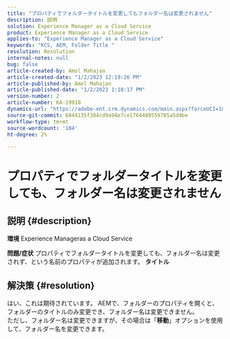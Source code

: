 ```yaml
---
title: "プロパティでフォルダータイトルを変更してもフォルダー名は変更されません"
description: 説明
solution: Experience Manager as a Cloud Service
product: Experience Manager as a Cloud Service
applies-to: "Experience Manager as a Cloud Service"
keywords: "KCS, AEM, Folder Title "
resolution: Resolution
internal-notes: null
bug: false
article-created-by: Amol Mahajan
article-created-date: "1/2/2023 12:19:26 PM"
article-published-by: Amol Mahajan
article-published-date: "1/2/2023 1:10:17 PM"
version-number: 2
article-number: KA-19910
dynamics-url: "https://adobe-ent.crm.dynamics.com/main.aspx?forceUCI=1&pagetype=entityrecord&etn=knowledgearticle&id=e2e964ae-978a-ed11-81ac-6045bd006ce9"
source-git-commit: 6844135f304cd9a94e7ce1764489559785a5d4be
workflow-type: tm+mt
source-wordcount: '104'
ht-degree: 2%

---
```


# プロパティでフォルダータイトルを変更しても、フォルダー名は変更されません

## 説明 {#description}

<b>環境</b>
Experience Manageras a Cloud Service


<b>問題/症状</b>
プロパティでフォルダータイトルを変更しても、フォルダー名は変更されず、という名前のプロパティが追加されます。 <b>タイトル</b>


## 解決策 {#resolution}

はい、これは期待されています。 AEMで、フォルダーのプロパティを開くと、フォルダーのタイトルのみ変更でき、フォルダー名は変更できません。<br>
ただし、フォルダー名は変更できますが、その場合は「<b>移動</b>」オプションを使用して、フォルダー名を変更できます。
